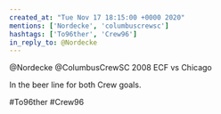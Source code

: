 ```yaml
---
created_at: "Tue Nov 17 18:15:00 +0000 2020"
mentions: ['Nordecke', 'columbuscrewsc']
hashtags: ['To96ther', 'Crew96']
in_reply_to: @Nordecke
---
```


@Nordecke @ColumbusCrewSC 2008 ECF vs Chicago 

In the beer line for both Crew goals. 

#To96ther #Crew96